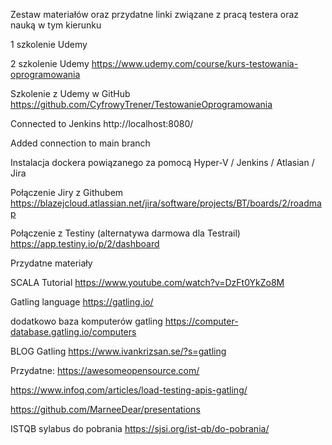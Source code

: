 Zestaw materiałów oraz przydatne linki związane z pracą testera oraz nauką w tym kierunku

1 szkolenie Udemy

2 szkolenie Udemy https://www.udemy.com/course/kurs-testowania-oprogramowania


Szkolenie z Udemy w GitHub https://github.com/CyfrowyTrener/TestowanieOprogramowania

Connected to Jenkins http://localhost:8080/

Added connection to main branch

Instalacja dockera powiązanego za pomocą Hyper-V / Jenkins / Atlasian / Jira

Połączenie Jiry z Githubem https://blazejcloud.atlassian.net/jira/software/projects/BT/boards/2/roadmap

Połączenie z Testiny (alternatywa darmowa dla Testrail) https://app.testiny.io/p/2/dashboard


Przydatne materiały

SCALA Tutorial https://www.youtube.com/watch?v=DzFt0YkZo8M

Gatling language https://gatling.io/
  
  dodatkowo baza komputerów gatling https://computer-database.gatling.io/computers

BLOG Gatling https://www.ivankrizsan.se/?s=gatling

Przydatne: 
https://awesomeopensource.com/

https://www.infoq.com/articles/load-testing-apis-gatling/
          
https://github.com/MarneeDear/presentations

ISTQB sylabus do pobrania https://sjsi.org/ist-qb/do-pobrania/
          
